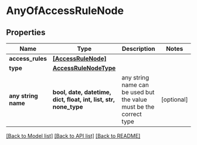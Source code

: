 # AnyOfAccessRuleNode


## Properties
Name | Type | Description | Notes
------------ | ------------- | ------------- | -------------
**access_rules** | [**[AccessRuleNode]**](AccessRuleNode.md) |  | 
**type** | [**AccessRuleNodeType**](AccessRuleNodeType.md) |  | 
**any string name** | **bool, date, datetime, dict, float, int, list, str, none_type** | any string name can be used but the value must be the correct type | [optional]

[[Back to Model list]](../README.md#documentation-for-models) [[Back to API list]](../README.md#documentation-for-api-endpoints) [[Back to README]](../README.md)


